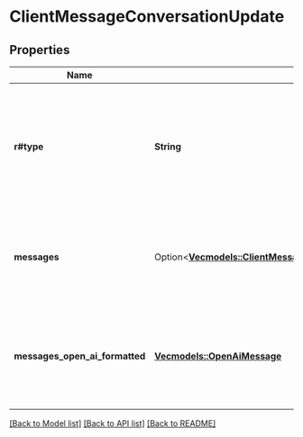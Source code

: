 # ClientMessageConversationUpdate

## Properties

Name | Type | Description | Notes
------------ | ------------- | ------------- | -------------
**r#type** | **String** | This is the type of the message. \"conversation-update\" is sent when an update is committed to the conversation history. | 
**messages** | Option<[**Vec<models::ClientMessageConversationUpdateMessagesItem>**](ClientMessageConversationUpdateMessagesItem.md)> | This is the most up-to-date conversation history at the time the message is sent. | [optional]
**messages_open_ai_formatted** | [**Vec<models::OpenAiMessage>**](OpenAiMessage.md) | This is the most up-to-date conversation history at the time the message is sent, formatted for OpenAI. | 

[[Back to Model list]](../README.md#documentation-for-models) [[Back to API list]](../README.md#documentation-for-api-endpoints) [[Back to README]](../README.md)


